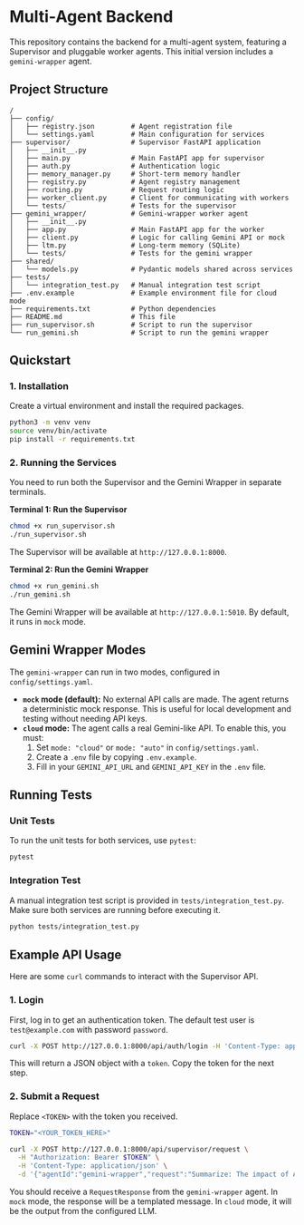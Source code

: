 # Multi-Agent Backend

This repository contains the backend for a multi-agent system, featuring a Supervisor and pluggable worker agents. This initial version includes a `gemini-wrapper` agent.

## Project Structure

```
/
├── config/
│   ├── registry.json         # Agent registration file
│   └── settings.yaml         # Main configuration for services
├── supervisor/               # Supervisor FastAPI application
│   ├── __init__.py
│   ├── main.py               # Main FastAPI app for supervisor
│   ├── auth.py               # Authentication logic
│   ├── memory_manager.py     # Short-term memory handler
│   ├── registry.py           # Agent registry management
│   ├── routing.py            # Request routing logic
│   ├── worker_client.py      # Client for communicating with workers
│   └── tests/                # Tests for the supervisor
├── gemini_wrapper/           # Gemini-wrapper worker agent
│   ├── __init__.py
│   ├── app.py                # Main FastAPI app for the worker
│   ├── client.py             # Logic for calling Gemini API or mock
│   ├── ltm.py                # Long-term memory (SQLite)
│   └── tests/                # Tests for the gemini wrapper
├── shared/
│   └── models.py             # Pydantic models shared across services
├── tests/
│   └── integration_test.py   # Manual integration test script
├── .env.example              # Example environment file for cloud mode
├── requirements.txt          # Python dependencies
├── README.md                 # This file
├── run_supervisor.sh         # Script to run the supervisor
└── run_gemini.sh             # Script to run the gemini wrapper
```

## Quickstart

### 1. Installation

Create a virtual environment and install the required packages.

```bash
python3 -m venv venv
source venv/bin/activate
pip install -r requirements.txt
```

### 2. Running the Services

You need to run both the Supervisor and the Gemini Wrapper in separate terminals.

**Terminal 1: Run the Supervisor**
```bash
chmod +x run_supervisor.sh
./run_supervisor.sh
```
The Supervisor will be available at `http://127.0.0.1:8000`.

**Terminal 2: Run the Gemini Wrapper**
```bash
chmod +x run_gemini.sh
./run_gemini.sh
```
The Gemini Wrapper will be available at `http://127.0.0.1:5010`. By default, it runs in `mock` mode.

## Gemini Wrapper Modes

The `gemini-wrapper` can run in two modes, configured in `config/settings.yaml`.

*   **`mock` mode (default):** No external API calls are made. The agent returns a deterministic mock response. This is useful for local development and testing without needing API keys.
*   **`cloud` mode:** The agent calls a real Gemini-like API. To enable this, you must:
    1.  Set `mode: "cloud"` or `mode: "auto"` in `config/settings.yaml`.
    2.  Create a `.env` file by copying `.env.example`.
    3.  Fill in your `GEMINI_API_URL` and `GEMINI_API_KEY` in the `.env` file.

## Running Tests

### Unit Tests

To run the unit tests for both services, use `pytest`:

```bash
pytest
```

### Integration Test

A manual integration test script is provided in `tests/integration_test.py`. Make sure both services are running before executing it.

```bash
python tests/integration_test.py
```

## Example API Usage

Here are some `curl` commands to interact with the Supervisor API.

### 1. Login

First, log in to get an authentication token. The default test user is `test@example.com` with password `password`.

```bash
curl -X POST http://127.0.0.1:8000/api/auth/login -H 'Content-Type: application/json' -d '{"email":"test@example.com", "password":"password"}'
```

This will return a JSON object with a `token`. Copy the token for the next step.

### 2. Submit a Request

Replace `<TOKEN>` with the token you received.

```bash
TOKEN="<YOUR_TOKEN_HERE>"

curl -X POST http://127.0.0.1:8000/api/supervisor/request \
  -H "Authorization: Bearer $TOKEN" \
  -H 'Content-Type: application/json' \
  -d '{"agentId":"gemini-wrapper","request":"Summarize: The impact of AI on modern software development.","priority":1}'
```

You should receive a `RequestResponse` from the `gemini-wrapper` agent. In `mock` mode, the response will be a templated message. In `cloud` mode, it will be the output from the configured LLM.
